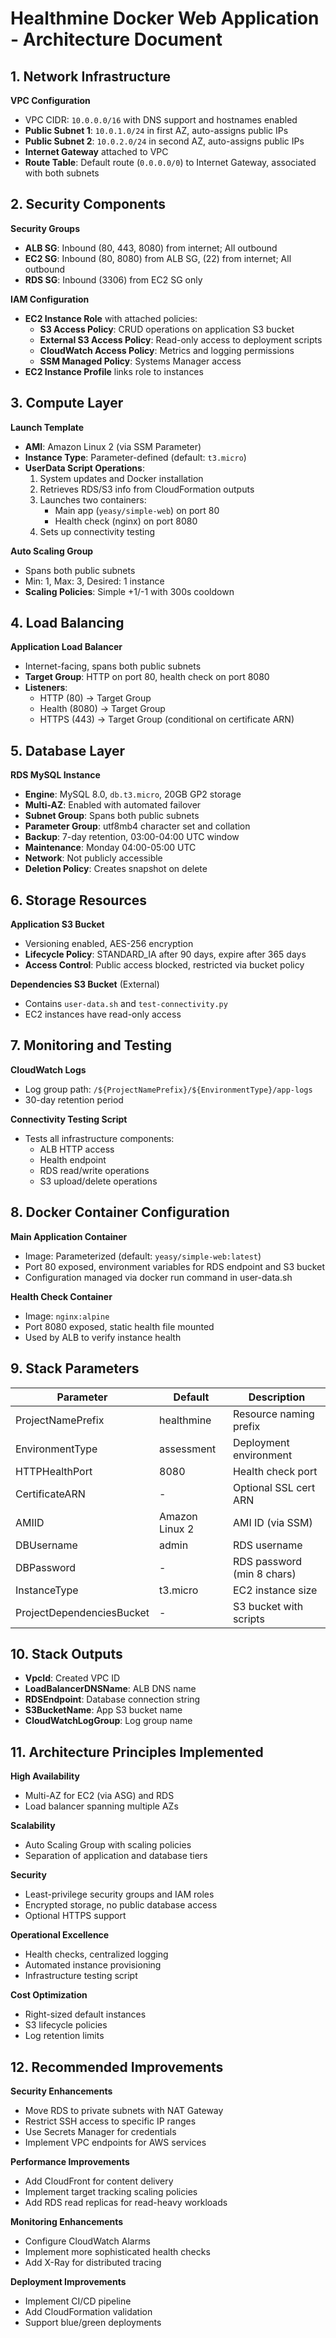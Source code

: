 # Healthmine Docker Web Application - Architecture Document

## 1. Network Infrastructure

**VPC Configuration**
- VPC CIDR: `10.0.0.0/16` with DNS support and hostnames enabled
- **Public Subnet 1**: `10.0.1.0/24` in first AZ, auto-assigns public IPs
- **Public Subnet 2**: `10.0.2.0/24` in second AZ, auto-assigns public IPs
- **Internet Gateway** attached to VPC
- **Route Table**: Default route (`0.0.0.0/0`) to Internet Gateway, associated with both subnets

## 2. Security Components

**Security Groups**
- **ALB SG**: Inbound (80, 443, 8080) from internet; All outbound
- **EC2 SG**: Inbound (80, 8080) from ALB SG, (22) from internet; All outbound
- **RDS SG**: Inbound (3306) from EC2 SG only

**IAM Configuration**
- **EC2 Instance Role** with attached policies:
  - **S3 Access Policy**: CRUD operations on application S3 bucket
  - **External S3 Access Policy**: Read-only access to deployment scripts
  - **CloudWatch Access Policy**: Metrics and logging permissions
  - **SSM Managed Policy**: Systems Manager access
- **EC2 Instance Profile** links role to instances

## 3. Compute Layer

**Launch Template**
- **AMI**: Amazon Linux 2 (via SSM Parameter)
- **Instance Type**: Parameter-defined (default: `t3.micro`)
- **UserData Script Operations**:
  1. System updates and Docker installation
  2. Retrieves RDS/S3 info from CloudFormation outputs
  3. Launches two containers:
     - Main app (`yeasy/simple-web`) on port 80
     - Health check (nginx) on port 8080
  4. Sets up connectivity testing

**Auto Scaling Group**
- Spans both public subnets
- Min: 1, Max: 3, Desired: 1 instance
- **Scaling Policies**: Simple +1/-1 with 300s cooldown

## 4. Load Balancing

**Application Load Balancer**
- Internet-facing, spans both public subnets
- **Target Group**: HTTP on port 80, health check on port 8080
- **Listeners**:
  - HTTP (80) → Target Group
  - Health (8080) → Target Group
  - HTTPS (443) → Target Group (conditional on certificate ARN)

## 5. Database Layer

**RDS MySQL Instance**
- **Engine**: MySQL 8.0, `db.t3.micro`, 20GB GP2 storage
- **Multi-AZ**: Enabled with automated failover
- **Subnet Group**: Spans both public subnets
- **Parameter Group**: utf8mb4 character set and collation
- **Backup**: 7-day retention, 03:00-04:00 UTC window
- **Maintenance**: Monday 04:00-05:00 UTC
- **Network**: Not publicly accessible
- **Deletion Policy**: Creates snapshot on delete

## 6. Storage Resources

**Application S3 Bucket**
- Versioning enabled, AES-256 encryption
- **Lifecycle Policy**: STANDARD_IA after 90 days, expire after 365 days
- **Access Control**: Public access blocked, restricted via bucket policy

**Dependencies S3 Bucket** (External)
- Contains `user-data.sh` and `test-connectivity.py`
- EC2 instances have read-only access

## 7. Monitoring and Testing

**CloudWatch Logs**
- Log group path: `/${ProjectNamePrefix}/${EnvironmentType}/app-logs`
- 30-day retention period

**Connectivity Testing Script**
- Tests all infrastructure components:
  - ALB HTTP access
  - Health endpoint
  - RDS read/write operations
  - S3 upload/delete operations

## 8. Docker Container Configuration

**Main Application Container**
- Image: Parameterized (default: `yeasy/simple-web:latest`)
- Port 80 exposed, environment variables for RDS endpoint and S3 bucket
- Configuration managed via docker run command in user-data.sh

**Health Check Container**
- Image: `nginx:alpine`
- Port 8080 exposed, static health file mounted
- Used by ALB to verify instance health

## 9. Stack Parameters

| Parameter | Default | Description |
|-----------|---------|-------------|
| ProjectNamePrefix | healthmine | Resource naming prefix |
| EnvironmentType | assessment | Deployment environment |
| HTTPHealthPort | 8080 | Health check port |
| CertificateARN | - | Optional SSL cert ARN |
| AMIID | Amazon Linux 2 | AMI ID (via SSM) |
| DBUsername | admin | RDS username |
| DBPassword | - | RDS password (min 8 chars) |
| InstanceType | t3.micro | EC2 instance size |
| ProjectDependenciesBucket | - | S3 bucket with scripts |

## 10. Stack Outputs

- **VpcId**: Created VPC ID
- **LoadBalancerDNSName**: ALB DNS name
- **RDSEndpoint**: Database connection string
- **S3BucketName**: App S3 bucket name
- **CloudWatchLogGroup**: Log group name

## 11. Architecture Principles Implemented

**High Availability**
- Multi-AZ for EC2 (via ASG) and RDS
- Load balancer spanning multiple AZs

**Scalability**
- Auto Scaling Group with scaling policies
- Separation of application and database tiers

**Security**
- Least-privilege security groups and IAM roles
- Encrypted storage, no public database access
- Optional HTTPS support

**Operational Excellence**
- Health checks, centralized logging
- Automated instance provisioning
- Infrastructure testing script

**Cost Optimization**
- Right-sized default instances
- S3 lifecycle policies
- Log retention limits

## 12. Recommended Improvements

**Security Enhancements**
- Move RDS to private subnets with NAT Gateway
- Restrict SSH access to specific IP ranges
- Use Secrets Manager for credentials
- Implement VPC endpoints for AWS services

**Performance Improvements**
- Add CloudFront for content delivery
- Implement target tracking scaling policies
- Add RDS read replicas for read-heavy workloads

**Monitoring Enhancements**
- Configure CloudWatch Alarms
- Implement more sophisticated health checks
- Add X-Ray for distributed tracing

**Deployment Improvements**
- Implement CI/CD pipeline
- Add CloudFormation validation
- Support blue/green deployments